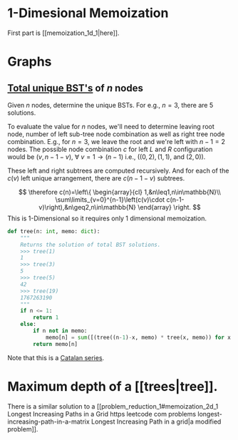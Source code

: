 # $1$-Dimesional Memoization
First part is [[memoization_1d_1|here]].
# Graphs
## [Total unique BST's](https://leetcode.com/problems/unique-binary-search-trees/) of $n$ nodes

Given $n$ nodes, determine the unique BSTs.
For e.g., $n=3$, there are 5 solutions.

To evaluate the value for $n$ nodes, we'll need to determine leaving root node, number of left sub-tree node combination as well as right tree node combination.
E.g., for $n=3$, we leave the root and we're left with $n-1=2$ nodes. The possible node combination $c$ for left $L$ and $R$ configuration would be $(v,n-1-v),\ \forall\ v=1\rightarrow(n-1)$ i.e., ($(0,2), (1,1)$, and $(2,0)$).

These left and right subtrees are computed recursively. And for each of the $c(v)$ left unique arrangement, there are $c(n-1-v)$ subtrees.

$$
\therefore c(n)=\left\{
\begin{array}{cl}
1,&n\leq1,n\in\mathbb{N}\\
\sum\limits_{v=0}^{n-1}\left(c(v)\cdot c(n-1-v)\right),&n\geq2,n\in\mathbb{N}
\end{array}
\right.
$$
This is $1$-Dimensional so it requires only $1$ dimensional memoization.

```python
def tree(n: int, memo: dict):
	"""
	Returns the solution of total BST solutions.
	>>> tree(1)
	1
	>>> tree(3)
	5
	>>> tree(5)
	42
	>>> tree(19)
	1767263190
	"""
	if n <= 1:
		return 1
	else:
		if n not in memo:
			memo[n] = sum([(tree((n-1)-x, memo) * tree(x, memo)) for x in range(n)])
		return memo[n]
```

Note that this is a [Catalan series](https://en.wikipedia.org/wiki/Catalan_number#:~:text=In%20combinatorial%20mathematics%2C%20the%20Catalan,Catalan%20(1814%E2%80%931894).).

# Maximum depth of a [[trees|tree]].
There is a similar solution to a [[problem_reduction_1#memoization_2d_1 Longest Increasing Paths in a Grid https leetcode com problems longest-increasing-path-in-a-matrix Longest Increasing Path in a grid|a modified problem]].